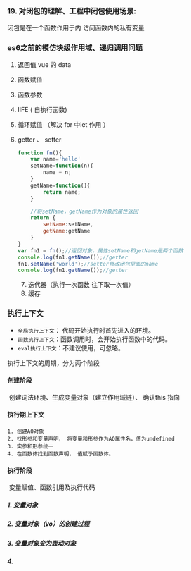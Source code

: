 ###  19. 对闭包的理解、工程中闭包使用场景:

闭包是在一个函数作用于内 访问函数内的私有变量 

### 	es6之前的模仿块级作用域、递归调用问题

1.  返回值  vue 的 data

2. 函数赋值

3. 函数参数

4. IIFE ( 自执行函数)

5. 循环赋值 （解决 for 中let 作用 ）

6. getter 、 setter 

   ```js
   function fn(){
       var name='hello'
       setName=function(n){
           name = n;
       }
       getName=function(){
           return name;
       }
   
       //将setName，getName作为对象的属性返回
       return {
           setName:setName,
           getName:getName
       }
   }
   var fn1 = fn();//返回对象，属性setName和getName是两个函数
   console.log(fn1.getName());//getter
   fn1.setName('world');//setter修改闭包里面的name
   console.log(fn1.getName());//getter
   ```

   7. 迭代器（执行一次函数 往下取一次值）
   8. 缓存





### 执行上下文 

- `全局执行上下文`： 代码开始执行时首先进入的环境。
- `函数执行上下文`：函数调用时，会开始执行函数中的代码。
- `eval执行上下文`：不建议使用，可忽略。

执行上下文的周期，分为两个阶段

#### 创建阶段

​	创建词法环境、生成变量对象（建立作用域链）、 确认this 指向 

#### 执行期上下文

	1. 创建AO对象
	2. 找形参和变量声明， 将变量和形参作为AO属性名，值为undefined
	3. 实参和形参统一
	4. 在函数体找到函数声明， 值赋予函数体。

#### 执行阶段

​	变量赋值、函数引用及执行代码



##### 1. 变量对象

##### 2. 变量对象（vo）的创建过程

##### 3. 变量对象变为轰动对象

##### 4. 
